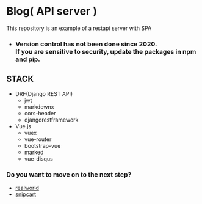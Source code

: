 # Blog( API server )
 This repository is an example of a restapi server with SPA <br>
 - ### Version control has not been done since 2020. <br>If you are sensitive to security, update the packages in npm and pip.

## STACK
- DRF(Django REST API) 
    - jwt
    - markdownx
    - cors-header
    - djangorestframework
- Vue.js
    - vuex
    - vue-router
    - bootstrap-vue
    - marked
    - vue-disqus




### Do you want to move on to the next step?

 - [realworld](https://github.com/gothinkster/vue-realworld-example-app)
 - [snipcart](https://github.com/snipcart/vue-blog-demo)
